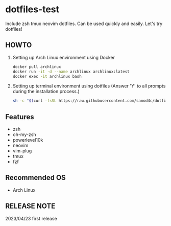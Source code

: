 dotfiles-test
===============

Include zsh tmux neovim dotfiles.
Can be used quickly and easily.
Let's try dotfiles!

## HOWTO ##

1. Setting up Arch Linux environment using Docker

   ```sh
   docker pull archlinux
   docker run -it -d --name archlinux archlinux:latest
   docker exec -it archlinux bash
   ```

2. Setting up terminal environment using dotfiles (Answer 'Y' to all prompts during the installation process.)

   ```sh
   sh -c "$(curl -fsSL https://raw.githubusercontent.com/sanod4c/dotfiles-test/main/install.sh)" 
   ```

## Features ##

- zsh
- oh-my-zsh 
- powerlevel10k
- neovim
- vim-plug
- tmux
- fzf

## Recommended OS ##

- Arch Linux 

## RELEASE NOTE ##

2023/04/23 first release

